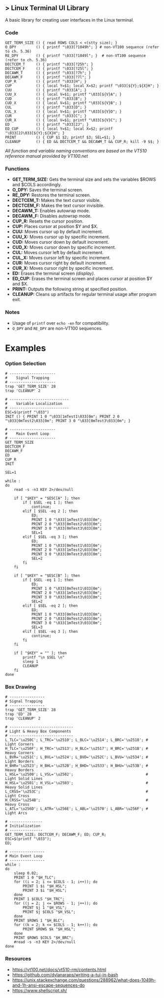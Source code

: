 ## > Linux Terminal UI Library
A basic library for creating user interfaces in the Linux terminal.

### Code
```
GET_TERM_SIZE () { read ROWS COLS < <(stty size); }
O_DPY         () { printf "\033[?1049h"; } # non-VT100 sequence (refer to ch. 5.36)
RE_DPY        () { printf "\033[?1049l"; }  # non-VT100 sequence (refer to ch. 5.36)
DECTCEM_T     () { printf "\033[?25h"; }
DECTCEM_F     () { printf "\033[?25l"; }
DECAWM_T      () { printf "\033[?7h"; }
DECAWM_F      () { printf "\033[?7l"; }
CUP_R         () { printf "\033[H"; }
CUP           () { local Y=$1; local X=$2; printf "\033[${Y};${X}H"; }
CUU           () { printf "\033[A"; }
CUU_X         () { local V=$1; printf "\033[${V}A"; }
CUD           () { printf "\033[B"; }
CUD_X         () { local V=$1; printf "\033[${V}B"; }
CUL           () { printf "\033[D"; }
CUL_X         () { local V=$1; printf "\033[${V}D"; }
CUR           () { printf "\033[C"; }
CUR_X         () { local V=$1; printf "\033[${V}C"; }
ED            () { printf "\033[2J"; }
ED_CUP        () { local Y=$1; local X=$2; printf "\033[2J\033[${Y};${X}H"; }
PRINT         () { CUP $1 $2; printf $3; SEL=$1; }
CLEANUP       () { ED && DECTCEM_T && DECAWM_T && CUP_R; kill -9 $$; }
```
*All function and variable naming conventions are based on the VT510 reference manual provided by VT100.net*

### Functions
- **GET_TERM_SIZE:** Gets the terminal size and sets the variables $ROWS and $COLS accordingly.
- **O_DPY:** Saves the terminal screen.
- **RE_DPY:** Restores the terminal screen.
- **DECTCEM_T:** Makes the text cursor visible.
- **DECTCEM_F:** Makes the text cursor invisible.
- **DECAWM_T:** Enables autowrap mode.
- **DECAWM_F:** Disables autowrap mode.
- **CUP_R:** Resets the cursor position.
- **CUP:** Places cursor at position $Y and $X.
- **CUU:** Moves cursor up by default increment.
- **CUU_X:** Moves cursor up by specific increment.
- **CUD:** Moves cursor down by default increment.
- **CUD_X:** Moves cursor down by specific increment.
- **CUL:** Moves cursor left by default increment.
- **CUL_X:** Moves cursor left by specific increment.
- **CUR:** Moves cursor right by default increment.
- **CUR_X:** Moves cursor right by specific increment.
- **ED:** Erases the terminal screen *(display)*.
- **ED_CUP:** Erases the terminal screen and places cursor at position $Y and $X.
- **PRINT:** Outputs the following string at specified position.
- **CLEANUP:** Cleans up artifacts for regular terminal usage after program exit.

### Notes
* Usage of `printf` over `echo -en` for compatibility.
* `O_DPY` and `RE_DPY` are non-VT100 sequences.

# Examples
### Option Selection
```
# ---------------------
#    Signal Trapping
# ---------------------
trap 'GET_TERM_SIZE' 28
trap 'CLEANUP' 2

# ---------------------------
#    Variable Localization
# ---------------------------
ESC=$(printf "\033")
INIT () { PRINT 1 0 "\033[1mTest1\033[0m"; PRINT 2 0 "\033[0mTest2\033[0m"; PRINT 3 0 "\033[0mTest3\033[0m"; }

# ---------------------
#    Main Event Loop
# ---------------------
GET_TERM_SIZE
DECTCEM_F
DECAWM_F
ED
CUP_R
INIT

SEL=1

while :
do
    read -s -n3 KEY 2>/dev/null

    if [ "$KEY" = "$ESC[A" ]; then
        if [ $SEL -eq 1 ]; then
            continue;
        elif [ $SEL -eq 2 ]; then
            ED;
            PRINT 1 0 "\033[1mTest1\033[0m";
            PRINT 2 0 "\033[0mTest2\033[0m";
            PRINT 3 0 "\033[0mTest3\033[0m";
            SEL=1
        elif [ $SEL -eq 3 ]; then
            ED;
            PRINT 1 0 "\033[0mTest1\033[0m";
            PRINT 2 0 "\033[1mTest2\033[0m";
            PRINT 3 0 "\033[0mTest3\033[0m";
            SEL=2
        fi
    fi

    if [ "$KEY" = "$ESC[B" ]; then
        if [ $SEL -eq 1 ]; then
            ED;
            PRINT 1 0 "\033[0mTest1\033[0m";
            PRINT 2 0 "\033[1mTest2\033[0m";
            PRINT 3 0 "\033[0mTest3\033[0m";
            SEL=2
        elif [ $SEL -eq 2 ]; then
            ED;
            PRINT 1 0 "\033[0mTest1\033[0m";
            PRINT 2 0 "\033[0mTest2\033[0m";
            PRINT 3 0 "\033[1mTest3\033[0m";
            SEL=3
        elif [ $SEL -eq 3 ]; then
            continue;
        fi
    fi

    if [ "$KEY" = "" ]; then
        printf "\n $SEL \n"
        sleep 1
        CLEANUP
    fi
done
```

### Box Drawing
```
# ----------------
# Signal Trapping
# ----------------
trap 'GET_TERM_SIZE' 28
trap 'ED' 28
trap 'CLEANUP' 2

# -----------------------------
# Light & Heavy Box Components
# -----------------------------
L_TLC='\u250C'; L_TRC='\u2510'; L_BLC='\u2514'; L_BRC='\u2518'; # Light Corners
H_TLC='\u250F'; H_TRC='\u2513'; H_BLC='\u2517'; H_BRC='\u251B'; # Heavy Corners
L_BVR='\u251C'; L_BVL='\u2524'; L_BVD='\u252C'; L_BVU='\u2534'; # Light Borders
H_BHR='\u2523'; H_BHL='\u252B'; H_BHD='\u2533'; H_BHU='\u253B'; # Heavy Borders
L_HSL='\u2500'; L_VSL='\u2502';                                 # Light Solid Lines
H_HSL='\u2501'; H_VSL='\u2503';                                 # Heavy Solid Lines
L_CRSS='\u253C';                                                # Light Cross
H_CRSS='\u254B';                                                # Heavy Cross
L_ATL='\u256D'; L_ATR='\u256E'; L_ABL='\u2570'; L_ABR='\u256F'; # Light Arcs

# ---------------
# Initialization
# ---------------
GET_TERM_SIZE; DECTCEM_F; DECAWM_F; ED; CUP_R;
ESC=$(printf "\033");
ED;

# ----------------
# Main Event Loop
# ----------------
while :
do
    sleep 0.02;
    PRINT 1 0 "$H_TLC";
    for ((i = 2; i <= $COLS - 1; i++)); do
        PRINT 1 $i "$H_HSL";
        PRINT 3 $i "$H_HSL";
    done
    PRINT 1 $COLS "$H_TRC";
    for ((j = 2; j <= $ROWS - 1; j++)); do
        PRINT $j 1 "$H_VSL";
        PRINT $j $COLS "$H_VSL";
    done
    PRINT $ROWS 1 "$H_BLC";
    for ((k = 2; k <= $COLS - 1; k++)); do
        PRINT $ROWS $k "$H_HSL";
    done
    PRINT $ROWS $COLS "$H_BRC";
    #read -s -n3 KEY 2>/dev/null
done
```

### Resources
- https://vt100.net/docs/vt510-rm/contents.html
- https://github.com/dylanaraps/writing-a-tui-in-bash
- https://unix.stackexchange.com/questions/288962/what-does-1049h-and-1h-ansi-escape-sequences-do
- https://www.shellscript.sh/